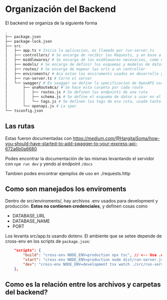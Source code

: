# Organización del Backend

El backend se organiza de la siguiente forma

```bash
.
├── package.json
├── package-lock.json
├── src
│   ├── app.ts # Inicia la aplicacion, es llamado por run-server.ts
│   ├── controllers/ # Se encarga de recibir las Requests, y en base a un modelo, enviar una Response
│   ├── middlewares/ # Se encarga de los middlewares necesarios, como el CORS
│   ├── models/ # Se encarga de definir los esquemas y modelos de datos de mongoose
│   ├── routes/ # Se encarga de mapear las urls a un controller
│   ├── enviroments/ # Aca estan los enviroments usados en desarrollo y produccion
│   ├── run-server.ts # Corre el server
│   └── swagger/ # En swagger se define la specificacion de OpenAPI usada por swagger
│       ├── unaRouteAca/ # Se hace esta carpeta por cada route
│       │   ├── routes.js # Se definen los endpoints de una ruta
│       │   ├── schema.js # Se define el esquema de datos a usar en el endpoint
│       │   └── tags.js # Se definen los tags de esa ruta, usado tanto en ./routes.js como en ../openapi.js
│       └── openapi.js # La spec
└── tsconfig.json
```

## Las rutas

Estas fueron documentadas con https://medium.com/@HargitaiSoma/how-you-should-have-started-to-add-swagger-to-your-express-api-672a6b0a6680

Podes encontrar la documentación de las mismas levantando el servidor con `npm run dev` y yendo al endpoint `/docs`

Tambien podes encontrar ejemplos de uso en ./requests.http

## Como son manejados los enviroments

Dentro de src/enviroments/, hay archivos .env usados para development y producción. **Estos no contienen credenciales**, y definen cosas como

- DATABASE_URL
- DATABASE_NAME
- PORT

Los levanta src/app.ts usando dotenv. El ambiente que se setee depende de cross-env en los scripts de `package.json`:

```json
	"scripts": {
		"build": "cross-env NODE_ENV=production npx tsc", // <-- Usa .env.production
		"start": "cross-env NODE_ENV=production node dist/run-server.js", // <-- Usa .env.production
		"dev": "cross-env NODE_ENV=development tsx watch ./src/run-server.ts" // <-- Usa .env.development
	},
```

## Como es la relación entre los archivos y carpetas del backend?

```

```
